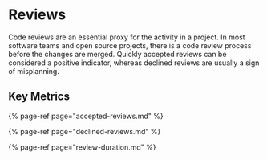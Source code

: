 # Reviews

Code reviews are an essential proxy for the activity in a project. In most software teams and open source projects, there is a code review process before the changes are merged. Quickly accepted reviews can be considered a positive indicator, whereas declined reviews are usually a sign of misplanning.

## Key Metrics

{% page-ref page="accepted-reviews.md" %}

{% page-ref page="declined-reviews.md" %}

{% page-ref page="review-duration.md" %}



